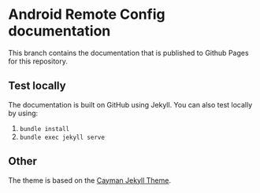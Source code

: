 # Android Remote Config documentation

This branch contains the documentation that is published to Github Pages for this repository.

## Test locally

The documentation is built on GitHub using Jekyll. You can also test locally by using:

1. `bundle install`
2. `bundle exec jekyll serve`

## Other

The theme is based on the [Cayman Jekyll Theme](https://github.com/pages-themes/cayman).
